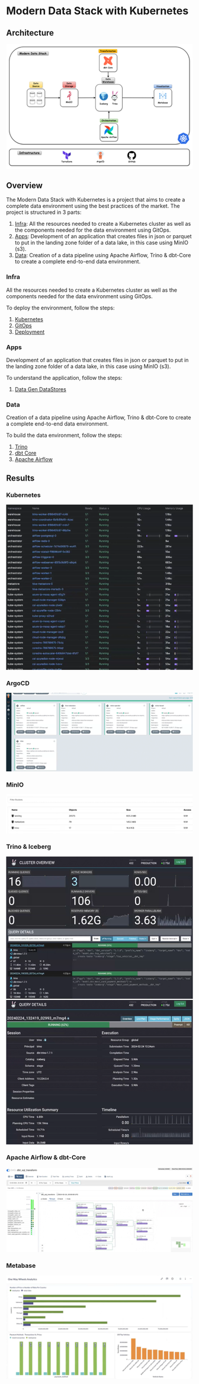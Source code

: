 # Modern Data Stack with Kubernetes
## Architecture
![Architecture](images/mds_arch.png)

## Overview
The Modern Data Stack with Kubernetes is a project that aims to create a complete data environment using the best practices of the market. The project is structured in 3 parts:
1) [Infra](#infra): All the resources needed to create a Kubernetes cluster as well as the components needed for the data environment using GitOps.
2) [Apps](#apps): Development of an application that creates files in json or parquet to put in the landing zone folder of a data lake, in this case using MinIO (s3).
3) [Data](#data): Creation of a data pipeline using Apache Airflow, Trino & dbt-Core to create a complete end-to-end data environment.

### Infra
All the resources needed to create a Kubernetes cluster as well as the components needed for the data environment using GitOps.

To deploy the environment, follow the steps:
1) [Kubernetes](https://github.com/owshq-academy/ws-stack-dados-k8s/blob/cce5c1e4ca78e19f58c114a4f6f5ee25c5b5332a/infra/terraform/kubernetes/aks/orion-development/readme.md)
2) [GitOps](https://github.com/owshq-academy/ws-stack-dados-k8s/blob/e6a934db161f71a691374bfd57192e7cad8d4a3b/infra/terraform/gitops/argocd/readme.md)
3) [Deployment](https://github.com/owshq-academy/ws-stack-dados-k8s/blob/e6a934db161f71a691374bfd57192e7cad8d4a3b/infra/src/readme.md)

### Apps
Development of an application that creates files in json or parquet to put in the landing zone folder of a data lake, in this case using MinIO (s3).

To understand the application, follow the steps:
1) [Data Gen DataStores](https://github.com/owshq-academy/ws-stack-dados-k8s/blob/6c3b885f044d67ac60f6ee2d6e6fca5dcc5e0fa2/app/data-gen-datastores/readme.md)

### Data
Creation of a data pipeline using Apache Airflow, Trino & dbt-Core to create a complete end-to-end data environment.

To build the data environment, follow the steps:
1) [Trino](https://github.com/owshq-academy/ws-stack-dados-k8s/blob/e6a934db161f71a691374bfd57192e7cad8d4a3b/data/sql)
2) [dbt Core](https://github.com/owshq-academy/ws-stack-dados-k8s/blob/8abc244ebdaa999021a76777ac5362ba5956c40d/data/dags/dbt/owshq)
3) [Apache Airflow](https://github.com/owshq-academy/ws-stack-dados-k8s/blob/8abc244ebdaa999021a76777ac5362ba5956c40d/data/dags/dbt_sql_transform.py)

## Results

### Kubernetes
![Kubernetes](images/kubernetes.png)

### ArgoCD
![ArgoCD](images/argocd.png)

### MinIO
![MinIO](images/minio.png)

### Trino & Iceberg
![Trino](images/trino.png)
![Iceberg](images/iceberg.png)

### Apache Airflow & dbt-Core
![airflow](images/airflow.png)

### Metabase
![dashboard](images/dashboard.png)